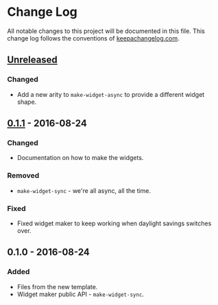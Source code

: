 # Change Log
All notable changes to this project will be documented in this file. This change log follows the conventions of [keepachangelog.com](http://keepachangelog.com/).

## [Unreleased]
### Changed
- Add a new arity to `make-widget-async` to provide a different widget shape.


## [0.1.1] - 2016-08-24

### Changed
- Documentation on how to make the widgets.

### Removed
- `make-widget-sync` - we're all async, all the time.

### Fixed
- Fixed widget maker to keep working when daylight savings switches over.


## 0.1.0 - 2016-08-24

### Added
- Files from the new template.
- Widget maker public API - `make-widget-sync`.


[Unreleased]: https://github.com/your-name/manga-news/compare/0.1.1...HEAD
[0.1.1]: https://github.com/your-name/manga-news/compare/0.1.0...0.1.1
